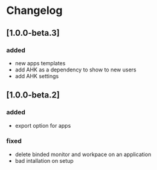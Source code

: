 # Changelog

## [1.0.0-beta.3]
### added
- new apps templates
- add AHK as a dependency to show to new users
- add AHK settings


## [1.0.0-beta.2]
### added
- export option for apps
### fixed
- delete binded monitor and workpace on an application
- bad intallation on setup